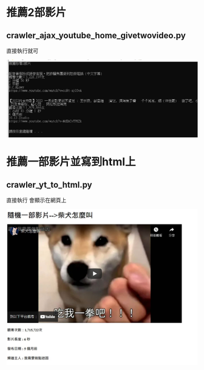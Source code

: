 # 推薦2部影片
## crawler_ajax_youtube_home_givetwovideo.py

直接執行就可

![image](https://github.com/JasonOuyang1999/py_yt_to_html/blob/main/py_yt_givetwovideo.JPG)

# 推薦一部影片並寫到html上
## crawler_yt_to_html.py

直接執行 會顯示在網頁上

![image](https://github.com/JasonOuyang1999/py_yt_to_html/blob/main/py_yt_to_html.JPG)
